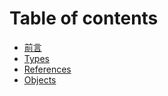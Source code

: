 # Table of contents

* [前言](README.md)
* [Types](types.md)
* [References](references.md)
* [Objects](objects.md)
